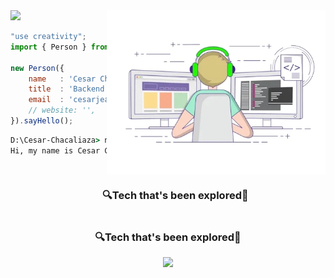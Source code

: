 <!--x axis divider-->
<img src="/assets/images/horizontal-divider-gradient.gif">

<picture> 
<a href="https://media.giphy.com/media/SWoSkN6DxTszqIKEqv/giphy.gif" alt="Developer" rel="noreferrer" target="_blank">
<img src="/assets/images/developer.webp" align="right" width="350">
</a>
</picture>

```js
"use creativity";
import { Person } from 'peru';

new Person({
    name   : 'Cesar Chacaliaza',
    title  : 'Backend Developer',
    email  : 'cesarjeampierre@gmail.com',
    // website: '',
}).sayHello();
```

```cmd
D:\Cesar-Chacaliaza> node index.js
Hi, my name is Cesar Chacaliaza, I'm a Backend Developer.
```
</div>

<!--h1 without bottom border-->
<div id="user-content-toc">
  <ul align="center">
    <summary><h3 style="display: inline-block">🔍Tech that's been explored🔎</h3></summary>
  </ul>
</div>
<!--tech stack icons-->
<h3 align="center">🔍Tech that's been explored🔎</h3>
<p align="center">
<a href="https://skillicons.dev">
<img src="https://skillicons.dev/icons?i=html,css,js,c,cpp,java,php,ts,nextjs,vue,tailwindcss,nodejs,laravel,mongodb,mysql,postgresql,sqlite,docker,linux,git,github,vscode,postman,jest,jquery,vite,bootstrap,sentry,aws&perline=11" />
</a>
</p>
